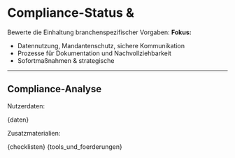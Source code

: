 # Compliance-Status & 
Bewerte die Einhaltung branchenspezifischer Vorgaben: 
**Fokus:**
- Datennutzung, Mandantenschutz, sichere Kommunikation
- Prozesse für Dokumentation und Nachvollziehbarkeit
- Sofortmaßnahmen & strategische 
---

## Compliance-Analyse

Nutzerdaten:

{daten}

Zusatzmaterialien:

{checklisten}
{tools_und_foerderungen}